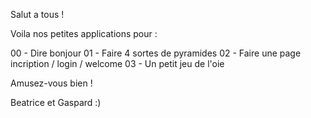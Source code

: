 Salut a tous !

Voila nos petites applications pour :

00 - Dire bonjour
01 - Faire 4 sortes de pyramides
02 - Faire une page incription / login / welcome
03 - Un petit jeu de l'oie

Amusez-vous bien !


Beatrice et Gaspard :)
